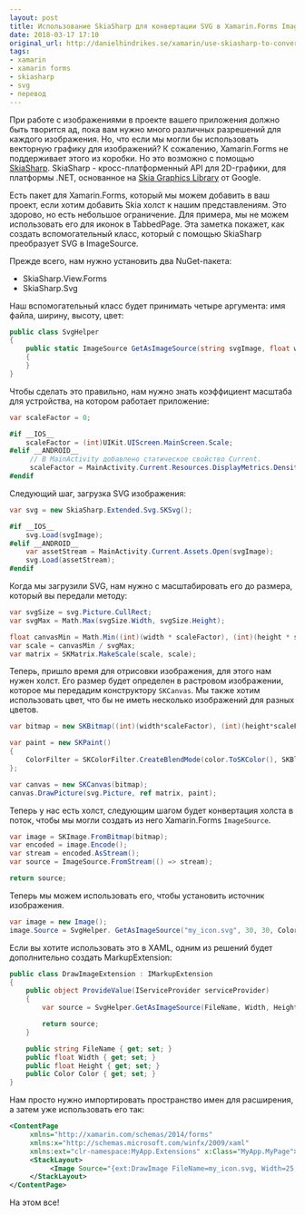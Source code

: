 ```yaml
---
layout: post
title: Использование SkiaSharp для конвертации SVG в Xamarin.Forms ImageSource
date: 2018-03-17 17:10
original_url: http://danielhindrikes.se/xamarin/use-skiasharp-to-convert-svg-to-xamarin-forms-imagesource/
tags:
- xamarin
- xamarin forms
- skiasharp
- svg
- перевод
---
```


При работе с изображениями в проекте вашего приложения должно быть творится ад, пока вам нужно много различных разрешений для каждого изображения. Но, что если мы могли бы использовать векторную графику для изображений? К сожалению, Xamarin.Forms не поддерживает этого из коробки. Но это возможно с помощью [SkiaSharp](https://github.com/mono/SkiaSharp). SkiaSharp - кросс-платформенный API для 2D-графики, для платформы .NET, основанное на [Skia Graphics Library](https://skia.org/) от Google.

Есть пакет для Xamarin.Forms, который мы можем добавить в ваш проект, если хотим добавить Skia холст к нашим представлениям. Это здорово, но есть небольшое ограничение. Для примера, мы не можем использовать его для иконок в TabbedPage. Эта заметка покажет, как создать вспомогательный класс, который с помощью SkiaSharp преобразует SVG в ImageSource.

Прежде всего, нам нужно установить два NuGet-пакета:

- SkiaSharp.View.Forms
- SkiaSharp.Svg

Наш вспомогательный класс будет принимать четыре аргумента: имя файла, ширину, высоту, цвет:

```csharp
public class SvgHelper
{
    public static ImageSource GetAsImageSource(string svgImage, float width, float height, Color color)
    {
    }
}
```

Чтобы сделать это правильно, нам нужно знать коэффициент масштаба для устройства, на котором работает приложение:

```csharp
var scaleFactor = 0;

#if __IOS__
    scaleFactor = (int)UIKit.UIScreen.MainScreen.Scale;
#elif __ANDROID__
     // В MainActivity добавлено статическое свойство Current.
     scaleFactor = MainActivity.Current.Resources.DisplayMetrics.Density
#endif
```

Следующий шаг, загрузка SVG изображения:

```csharp
var svg = new SkiaSharp.Extended.Svg.SKSvg();

#if __IOS__
    svg.Load(svgImage);
#elif __ANDROID__
    var assetStream = MainActivity.Current.Assets.Open(svgImage);
    svg.Load(assetStream);
#endif
```

Когда мы загрузили SVG, нам нужно с масштабировать его до размера, который вы передали методу:

```csharp
var svgSize = svg.Picture.CullRect;
var svgMax = Math.Max(svgSize.Width, svgSize.Height);

float canvasMin = Math.Min((int)(width * scaleFactor), (int)(height * scaleFactor));
var scale = canvasMin / svgMax;
var matrix = SKMatrix.MakeScale(scale, scale);
```

Теперь, пришло время для отрисовки изображения, для этого нам нужен холст. Его размер будет определен в растровом изображении, которое мы передадим конструктору `SKCanvas`. Мы также хотим использовать цвет, что бы не иметь несколько изображений для разных цветов.

```csharp
var bitmap = new SKBitmap((int)(width*scaleFactor), (int)(height*scaleFactor));

var paint = new SKPaint()
{
    ColorFilter = SKColorFilter.CreateBlendMode(color.ToSKColor(), SKBlendMode.SrcIn)
};

var canvas = new SKCanvas(bitmap);
canvas.DrawPicture(svg.Picture, ref matrix, paint);
```

Теперь у нас есть холст, следующим шагом будет конвертация холста в поток, чтобы мы могли создать из него Xamarin.Forms `ImageSource`.

```csharp
var image = SKImage.FromBitmap(bitmap);
var encoded = image.Encode();
var stream = encoded.AsStream();
var source = ImageSource.FromStream(() => stream);

return source;
```

Теперь мы можем использовать его, чтобы установить источник изображения.

```csharp
var image = new Image();
image.Source = SvgHelper. GetAsImageSource("my_icon.svg", 30, 30, Color.Black);
```

Если вы хотите использовать это в XAML, одним из решений будет дополнительно создать MarkupExtension:

```csharp
public class DrawImageExtension : IMarkupExtension
{
    public object ProvideValue(IServiceProvider serviceProvider)
    {
        var source = SvgHelper.GetAsImageSource(FileName, Width, Height, Color);

        return source;
    }

    public string FileName { get; set; }
    public float Width { get; set; }
    public float Height { get; set; }
    public Color Color { get; set; }
}
```

Нам просто нужно импортировать пространство имен для расширения, а затем уже использовать его так:

```xml
<ContentPage
     xmlns="http://xamarin.com/schemas/2014/forms"
     xmlns:x="http://schemas.microsoft.com/winfx/2009/xaml"
     xmlns:ext="clr-namespace:MyApp.Extensions" x:Class="MyApp.MyPage">
     <StackLayout>
          <Image Source="{ext:DrawImage FileName=my_icon.svg, Width=25, Height=25, Color=White}" />
     </StackLayout>
</ContentPage>
```

На этом все!
